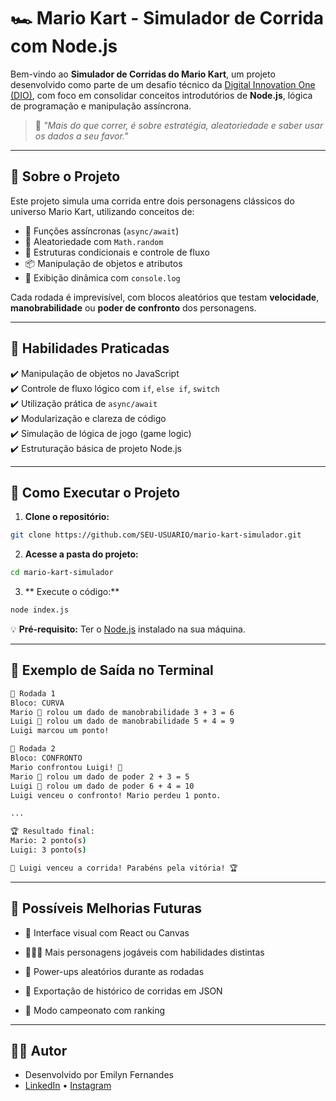# 🏎️ Mario Kart - Simulador de Corrida com Node.js

Bem-vindo ao **Simulador de Corridas do Mario Kart**, um projeto desenvolvido como parte de um desafio técnico da [Digital Innovation One (DIO)](https://web.dio.me/), com foco em consolidar conceitos introdutórios de **Node.js**, lógica de programação e manipulação assíncrona.

> 🎯 *"Mais do que correr, é sobre estratégia, aleatoriedade e saber usar os dados a seu favor."*

---

## 📌 Sobre o Projeto

Este projeto simula uma corrida entre dois personagens clássicos do universo Mario Kart, utilizando conceitos de:

- 🧠 Funções assíncronas (`async/await`)
- 🎲 Aleatoriedade com `Math.random`
- 🧩 Estruturas condicionais e controle de fluxo
- 📦 Manipulação de objetos e atributos
- 🧾 Exibição dinâmica com `console.log`

Cada rodada é imprevisível, com blocos aleatórios que testam **velocidade**, **manobrabilidade** ou **poder de confronto** dos personagens.

---

## 🧠 Habilidades Praticadas

 ✔️ Manipulação de objetos no JavaScript  
 ✔️ Controle de fluxo lógico com `if`, `else if`, `switch`  
 ✔️ Utilização prática de `async/await`  
 ✔️ Modularização e clareza de código  
 ✔️ Simulação de lógica de jogo (game logic)  
 ✔️ Estruturação básica de projeto Node.js

---

## 🚀 Como Executar o Projeto

1. **Clone o repositório:**
```bash
git clone https://github.com/SEU-USUARIO/mario-kart-simulador.git
```

2. **Acesse a pasta do projeto:**
```bash
cd mario-kart-simulador
```

3. ** Execute o código:**
```bash
node index.js
```

💡 **Pré-requisito:** Ter o [Node.js](https://nodejs.org/) instalado na sua máquina.

--- 
## 📸 Exemplo de Saída no Terminal

```bash
🏁 Rodada 1
Bloco: CURVA
Mario 🎲 rolou um dado de manobrabilidade 3 + 3 = 6
Luigi 🎲 rolou um dado de manobrabilidade 5 + 4 = 9
Luigi marcou um ponto!

🏁 Rodada 2
Bloco: CONFRONTO
Mario confrontou Luigi! 🥊
Mario 🎲 rolou um dado de poder 2 + 3 = 5
Luigi 🎲 rolou um dado de poder 6 + 4 = 10
Luigi venceu o confronto! Mario perdeu 1 ponto.

...

🏆 Resultado final:
Mario: 2 ponto(s)
Luigi: 3 ponto(s)

🎉 Luigi venceu a corrida! Parabéns pela vitória! 🏆
```

---

## 🔮 Possíveis Melhorias Futuras

- 🎨 Interface visual com React ou Canvas

- 🧑‍🤝‍🧑 Mais personagens jogáveis com habilidades distintas

- 🚀 Power-ups aleatórios durante as rodadas

- 🧾 Exportação de histórico de corridas em JSON

- 🏁 Modo campeonato com ranking

---

## 👨‍💻 Autor

- Desenvolvido por Emilyn Fernandes
-  [LinkedIn](https://www.linkedin.com/in/emilynsfer013) • [Instagram](https://www.instagram.com/emilyn_fernandes)





